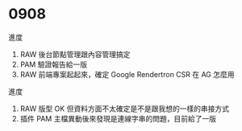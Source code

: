 # 0908

進度

1. RAW 後台節點管理跟內容管理搞定
2. PAM 驗證報告給一版
3. RAW 前端專案起起來，確定 Google Rendertron CSR 在 AG 怎麼用

進度

1. RAW 版型 OK 但資料方面不太確定是不是跟我想的一樣的串接方式
2. 插件 PAM 主檔異動後來發現是連線字串的問題，目前給了一版
